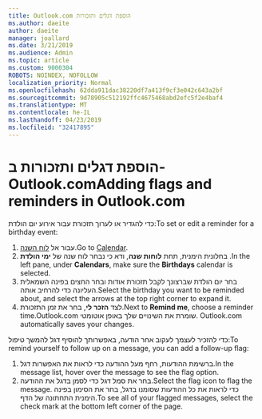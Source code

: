 ```yaml
---
title: Outlook.com הוספת דגלים ותזכורות
ms.author: daeite
author: daeite
manager: joallard
ms.date: 3/21/2019
ms.audience: Admin
ms.topic: article
ms.custom: 9000304
ROBOTS: NOINDEX, NOFOLLOW
localization_priority: Normal
ms.openlocfilehash: 62dda911dac38220df7a413f9cf3e042c643a2bf
ms.sourcegitcommit: 9d78905c512192ffc4675468abd2efc5f2e4baf4
ms.translationtype: MT
ms.contentlocale: he-IL
ms.lasthandoff: 04/23/2019
ms.locfileid: "32417895"
---
```

# <a name="adding-flags-and-reminders-in-outlookcom"></a><span data-ttu-id="8b8df-102">הוספת דגלים ותזכורות ב- Outlook.com</span><span class="sxs-lookup"><span data-stu-id="8b8df-102">Adding flags and reminders in Outlook.com</span></span>

<span data-ttu-id="8b8df-103">כדי להגדיר או לערוך תזכורת עבור אירוע יום הולדת:</span><span class="sxs-lookup"><span data-stu-id="8b8df-103">To set or edit a reminder for a birthday event:</span></span>

1. <span data-ttu-id="8b8df-104">עבור אל [לוח השנה](https://outlook.live.com/calendar/).</span><span class="sxs-lookup"><span data-stu-id="8b8df-104">Go to [Calendar](https://outlook.live.com/calendar/).</span></span>
1. <span data-ttu-id="8b8df-105">בחלונית הימנית, תחת **לוחות שנה**, ודא כי נבחר לוח שנה של **ימי הולדת** .</span><span class="sxs-lookup"><span data-stu-id="8b8df-105">In the left pane, under **Calendars**, make sure the **Birthdays** calendar is selected.</span></span>
1. <span data-ttu-id="8b8df-106">בחר יום הולדת שברצונך לקבל תזכורת אודות ובחר החצים בפינה השמאלית העליונה כדי להרחיב אותה.</span><span class="sxs-lookup"><span data-stu-id="8b8df-106">Select the birthday you want to be reminded about, and select the arrows at the top right corner to expand it.</span></span>
1. <span data-ttu-id="8b8df-107">לצד **הזכר לי**, בחר את זמן התזכורת.</span><span class="sxs-lookup"><span data-stu-id="8b8df-107">Next to **Remind me**, choose a reminder time.</span></span><span data-ttu-id="8b8df-108">Outlook.com שומרת את השינויים שלך באופן אוטומטי.</span><span class="sxs-lookup"><span data-stu-id="8b8df-108"> Outlook.com automatically saves your changes.</span></span>

<span data-ttu-id="8b8df-109">כדי להזכיר לעצמך לעקוב אחר הודעה, באפשרותך להוסיף דגל להמשך טיפול:</span><span class="sxs-lookup"><span data-stu-id="8b8df-109">To remind yourself to follow up on a message, you can add a follow-up flag:</span></span>

1. <span data-ttu-id="8b8df-110">ברשימת ההודעות, רחף מעל ההודעה כדי לראות את האפשרות דגל.</span><span class="sxs-lookup"><span data-stu-id="8b8df-110">In the message list, hover over the message to see the flag option.</span></span>
1. <span data-ttu-id="8b8df-111">בחר את סמל דגל כדי לסמן בדגל את ההודעה.</span><span class="sxs-lookup"><span data-stu-id="8b8df-111">Select the flag icon to flag the message.</span></span> <span data-ttu-id="8b8df-112">כדי לראות את כל ההודעות שסומנו בדגל, בחר את הסימון בפינה הימנית התחתונה של הדף.</span><span class="sxs-lookup"><span data-stu-id="8b8df-112">To see all of your flagged messages, select the check mark at the bottom left corner of the page.</span></span>